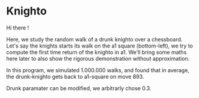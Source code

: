 # Knighto

Hi there !

Here, we study the random walk of a drunk knighto over a chessboard. Let's say the knights starts its walk on the a1 square (bottom-left), we try to compute the first time return of the knighto in a1.
We'll bring some maths here later to also show the rigorous demonstration without approximation.

In this program, we simulated 1.000.000 walks, and found that in average, the drunk-knighto gets back to a1-square on move 893.

Drunk paramater can be modified, we arbitrarly chose 0.3.